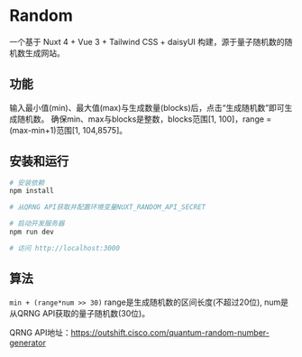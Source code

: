 # Random
一个基于 Nuxt 4 + Vue 3 + Tailwind CSS + daisyUI 构建，源于量子随机数的随机数生成网站。

## 功能
输入最小值(min)、最大值(max)与生成数量(blocks)后，点击“生成随机数”即可生成随机数。
确保min、max与blocks是整数，blocks范围[1, 100]，range = (max-min+1)范围[1, 104,8575]。

## 安装和运行
```bash
# 安装依赖
npm install

# 从QRNG API获取并配置环境变量NUXT_RANDOM_API_SECRET

# 启动开发服务器
npm run dev

# 访问 http://localhost:3000
```

## 算法
`min + (range*num >> 30)`
range是生成随机数的区间长度(不超过20位), num是从QRNG API获取的量子随机数(30位)。

QRNG API地址：https://outshift.cisco.com/quantum-random-number-generator